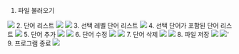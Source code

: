 1. 파일 불러오기
<img src="Screenshot/loadFile.png"/>
2. 단어 리스트
<img src="Screenshot/allList1.png"/>
<img src="Screenshot/allList2.png"/>
3. 선택 레벨 단어 리스트
<img src="Screenshot/levelList.png"/>
4. 선택 단어가 포함된 단어 리스트
<img src="Screenshot/searchWord.png"/>
5. 단어 추가
<img src="Screenshot/addWord1.png"/>
<img src="Screenshot/addWord2.png"/>
6. 단어 수정
<img src="Screenshot/updateItem1.png"/>
<img src="Screenshot/updateItem2.png"/>
7. 단어 삭제
<img src="Screenshot/delate1.png"/>
<img src="Screenshot/delate2.png"/>
8. 파일 저장
<img src="Screenshot/save1.png"/>
<img src="Screenshot/save2.png"/>'
9. 프로그램 종료
<img src="Screenshot/finish.png"/>
